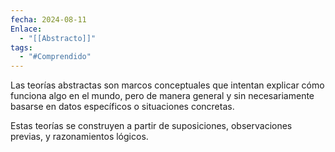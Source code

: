 ```yaml
---
fecha: 2024-08-11
Enlace:
  - "[[Abstracto]]"
tags:
  - "#Comprendido"
---
```

Las teorías abstractas son marcos conceptuales que intentan explicar cómo funciona algo en el mundo, pero de manera general y sin necesariamente basarse en datos específicos o situaciones concretas.

Estas teorías se construyen a partir de suposiciones, observaciones previas, y razonamientos lógicos.

